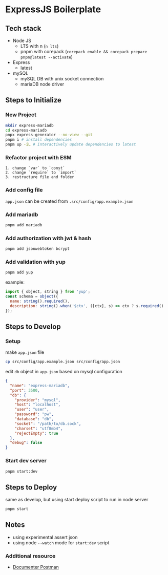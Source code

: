 # ExpressJS Boilerplate

## Tech stack

- Node JS
  - LTS with n (`n lts`)
  - pnpm with corepack (`corepack enable && corepack prepare pnpm@latest --activate`)
- Express
  - latest
- mySQL
  - mySQL DB with unix socket connection
  - mariaDB node driver

## Steps to Initialize

### New Project

```sh
mkdir express-mariadb
cd express-mariadb
pnpx express-generator --no-view --git
pnpm i # install dependencies
pnpm up -iL # interactively update dependencies to latest
```

### Refactor project with ESM

```
1. change `var` to `const`
2. change `require` to `import`
3. restructure file and folder
```

### Add config file

`app.json` can be created from `.src/config/app.example.json`

### Add mariadb

```sh
pnpm add mariadb
```

### Add authorization with jwt & hash

```sh
pnpm add jsonwebtoken bcrypt
```

### Add validation with yup

```sh
pnpm add yup
```

example:

```js
import { object, string } from 'yup';
const schema = object({
  name: string().required(),
  description: string().when('$ctx', ([ctx], s) => ctx ? s.required() : s.notRequired())
});
```

## Steps to Develop

### Setup

make `app.json` file

```sh
cp src/config/app.example.json src/config/app.json
```

edit `db` object in `app.json` based on mysql configuration

```json
{
  "name": "express-mariadb",
  "port": 3500,
  "db": {
    "provider": "mysql",
    "host": "localhost",
    "user": "user",
    "password": "pw",
    "database": "db",
    "socket": "/path/to/db.sock",
    "charset": "utf8mb4",
    "rejectEmpty": true
  },
  "debug": false
}
```

### Start dev server

```sh
pnpm start:dev
```

## Steps to Deploy

same as develop, but using start deploy script to run in node server

```sh
pnpm start
```

## Notes

- using experimental assert json
- using node `--watch` mode for `start:dev` script

### Additional resource

- [Documenter Postman](https://documenter.getpostman.com/view/12986024/2s9Xy5LVVr)
